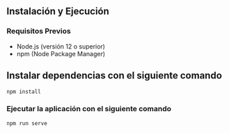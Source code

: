 
## Instalación y Ejecución

### Requisitos Previos

- Node.js (versión 12 o superior)
- npm (Node Package Manager)

## Instalar dependencias con el siguiente comando
```
npm install
```

### Ejecutar la aplicación con el siguiente comando
```
npm run serve
```
